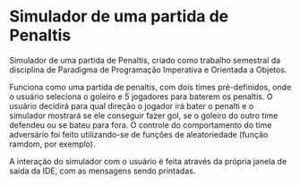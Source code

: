 # Simulador de uma partida de Penaltis

Simulador de uma partida de Penaltis, criado como trabalho semestral da disciplina de Paradigma de Programação Imperativa e Orientada a Objetos. 

Funciona como uma partida de penaltis, com dois times pré-definidos, onde o usuário seleciona o goleiro e 5 jogadores para baterem os penaltis. O usuário decidirá para qual direção o jogador irá bater o penalti e o simulador mostrará se ele conseguir fazer gol, se o goleiro do outro time defendeu ou se bateu para fora. O controle do comportamento do time adversário foi feito utilizando-se de funções de aleatoriedade (função ramdom, por exemplo). 

A interação do simulador com o usuário é feita através da própria janela de saída da IDE, com as mensagens sendo printadas. 
